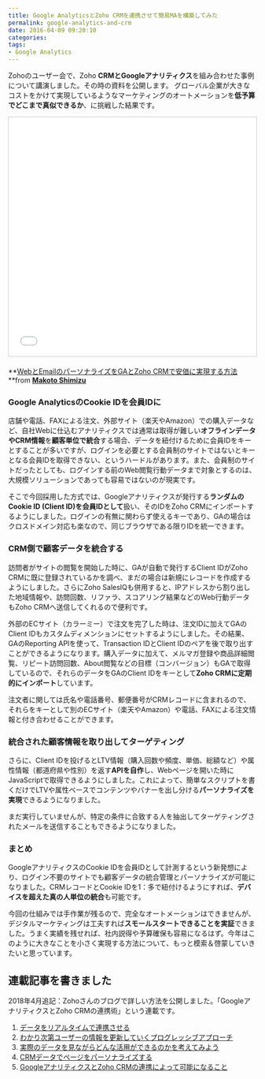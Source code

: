 ```yaml
---
title: Google AnalyticsとZoho CRMを連携させて簡易MAを構築してみた
permalink: google-analytics-and-crm
date: 2016-04-09 09:20:10
categories: 
tags:
- Google Analytics
---
```

Zohoのユーザー会で、Zoho **CRMとGoogleアナリティクス**を組み合わせた事例について講演しました。その時の資料を公開します。
グローバル企業が大きなコストをかけて実現しているようなマーケティングのオートメーションを**低予算でどこまで真似できるか**、に挑戦した結果です。

<!-- more -->

<iframe src="//www.slideshare.net/slideshow/embed_code/key/sCocYt6aihpEoq" width="595" height="485" frameborder="0" marginwidth="0" marginheight="0" scrolling="no" style="border:1px solid #CCC; border-width:1px; margin-bottom:5px; max-width: 100%;" allowfullscreen> </iframe>

**[WebとEmailのパーソナライズをGAとZoho CRMで安価に実現する方法](https://www.slideshare.net/mak00s/webemailzoho-crmsalesiq) **from **[Makoto Shimizu](https://www.slideshare.net/mak00s)**

### Google AnalyticsのCookie IDを会員IDに
店舗や電話、FAXによる注文、外部サイト（楽天やAmazon）での購入データなど、自社Webに仕込むアナリティクスでは通常は取得が難しい**オフラインデータやCRM情報**を**顧客単位で統合**する場合、データを紐付けるために会員IDをキーとすることが多いですが、ログインを必要とする会員制のサイトではないとキーとなる会員IDを取得できない、というハードルがあります。また、会員制のサイトだったとしても、ログインする前のWeb閲覧行動データまで対象とするのは、大規模ソリューションであっても容易ではないのが現実です。

そこで今回採用した方式では、Googleアナリティクスが発行する**ランダムのCookie ID (Client ID)を会員IDとして**扱い、そのIDをZoho CRMにインポートするようにしました。ログインの有無に関わらず使えるキーであり、GAの場合はクロスドメイン対応も楽なので、同じブラウザである限りIDを統一できます。

### CRM側で顧客データを統合する
訪問者がサイトの閲覧を開始した時に、GAが自動で発行するClient IDがZoho CRMに既に登録されているかを調べ、まだの場合は新規にレコードを作成するようにしました。さらにZoho SalesIQも併用すると、IPアドレスから割り出した地域情報や、訪問回数、リファラ、スコアリング結果などのWeb行動データもZoho CRMへ送信してくれるので便利です。

外部のECサイト（カラーミー）で注文を完了した時は、注文IDに加えてGAのClient IDもカスタムディメンションにセットするようにしました。その結果、GAのReporting APIを使って、Transaction IDとClient IDのペアを後で取り出すことができるようになります。購入データに加えて、メルマガ登録や商品詳細閲覧、リピート訪問回数、About閲覧などの目標（コンバージョン）もGAで取得しているので、それらのデータをGAのClient IDをキーとして**Zoho CRMに定期的にインポート**しています。

注文者に関しては氏名や電話番号、郵便番号がCRMレコードに含まれるので、それらをキーとして別のECサイト（楽天やAmazon）や電話、FAXによる注文情報と付き合わせることができます。

### 統合された顧客情報を取り出してターゲティング
さらに、Client IDを投げるとLTV情報（購入回数や頻度、単価、総額など）や属性情報（都道府県や性別）を返す**APIを自作**し、Webページを開いた時にJavaScriptで取得できるようにしました。これによって、簡単なスクリプトを書くだけでLTVや属性ベースでコンテンツやバナーを出し分ける**パーソナライズを実現**できるようになりました。

まだ実行していませんが、特定の条件に合致する人を抽出してターゲティングされたメールを送信することもできるようになりました。

### まとめ
GoogleアナリティクスのCookie IDを会員IDとして計測するという新発想により、ログイン不要のサイトでも顧客データの統合管理とパーソナライズが可能になりました。CRMレコードとCookie IDを1：多で紐付けるようにすれば、**デバイスを超えた真の人単位の統合**も可能です。

今回の仕組みでは手作業が残るので、完全なオートメーションはできませんが、デジタルマーケティングは工夫すれば**スモールスタートできることを実証**できました。うまく実績を残せれば、社内説得や予算確保も容易になるはず。今年はこのように大きなことを小さく実現する方法について、もっと模索＆啓蒙していきたいと思っています。

## 連載記事を書きました
2018年4月追記：Zohoさんのブログで詳しい方法を公開しました。「GoogleアナリティクスとZoho CRMの連携術」という連載です。

1. [データをリアルタイムで連携させる](https://blogs.zoho.jp/link/integrate-crm-salesiq-analytics/)
2. [わかり次第ユーザーの情報を更新していくプログレッシブアプローチ](https://blogs.zoho.jp/link/integrate-crm-salesiq-analytics_vol2/)
3. [実際のデータを見ながらどんな活用ができるのかを考えてみよう](https://blogs.zoho.jp/link/integrate-crm-salesiq-analytics_vol3/)
4. [CRMデータでページをパーソナライズする](https://blogs.zoho.jp/link/integrate-crm-salesiq-analytics_vol4/)
5. [GoogleアナリティクスとZoho CRMの連携によって可能になること](https://blogs.zoho.jp/link/gatozohocrm05/)